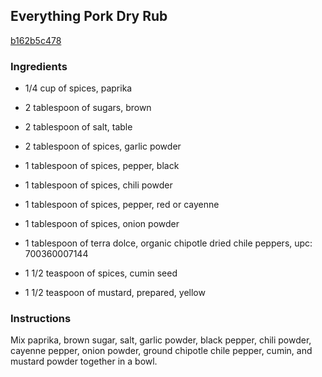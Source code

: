 ## Everything Pork Dry Rub

[b162b5c478](http://allrecipes.com/recipe/everything-pork-dry-rub/)

### Ingredients

 - 1/4 cup of spices, paprika

 - 2 tablespoon of sugars, brown

 - 2 tablespoon of salt, table

 - 2 tablespoon of spices, garlic powder

 - 1 tablespoon of spices, pepper, black

 - 1 tablespoon of spices, chili powder

 - 1 tablespoon of spices, pepper, red or cayenne

 - 1 tablespoon of spices, onion powder

 - 1 tablespoon of terra dolce, organic chipotle dried chile peppers, upc: 700360007144

 - 1 1/2 teaspoon of spices, cumin seed

 - 1 1/2 teaspoon of mustard, prepared, yellow

### Instructions

Mix paprika, brown sugar, salt, garlic powder, black pepper, chili powder, cayenne pepper, onion powder, ground chipotle chile pepper, cumin, and mustard powder together in a bowl.